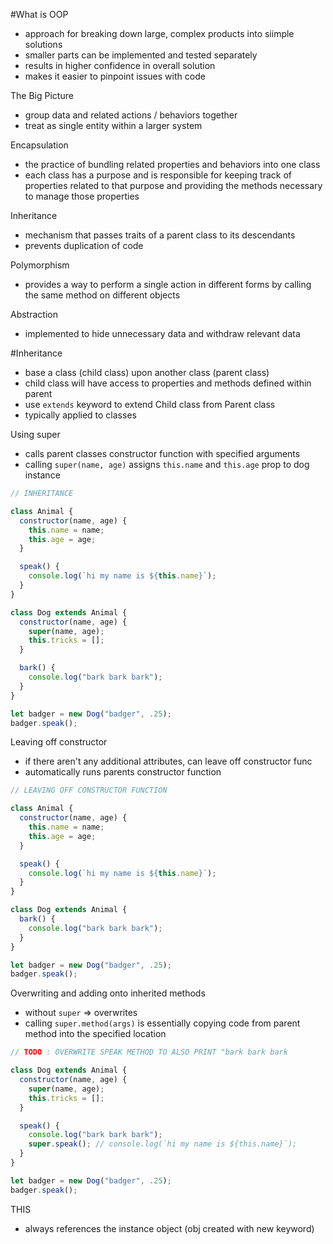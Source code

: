 #What is OOP

- approach for breaking down large, complex products into siimple solutions
- smaller parts can be implemented and tested separately
- results in higher confidence in overall solution
- makes it easier to pinpoint issues with code

The Big Picture

- group data and related actions / behaviors together
- treat as single entity within a larger system

Encapsulation

- the practice of bundling related properties and behaviors into
  one class
- each class has a purpose and is responsible for keeping track of
  properties related to that purpose and providing the methods
  necessary to manage those properties

Inheritance

- mechanism that passes traits of a parent class to its descendants
- prevents duplication of code

Polymorphism

- provides a way to perform a single action in different forms by
  calling the same method on different objects

Abstraction

- implemented to hide unnecessary data and withdraw relevant data

#Inheritance

- base a class (child class) upon another class (parent class)
- child class will have access to properties and methods defined within parent
- use `extends` keyword to extend Child class from Parent class
- typically applied to classes

Using super

- calls parent classes constructor function with specified arguments
- calling `super(name, age)` assigns `this.name` and `this.age` prop to dog instance

```js
// INHERITANCE

class Animal {
  constructor(name, age) {
    this.name = name;
    this.age = age;
  }

  speak() {
    console.log(`hi my name is ${this.name}`);
  }
}

class Dog extends Animal {
  constructor(name, age) {
    super(name, age);
    this.tricks = [];
  }

  bark() {
    console.log("bark bark bark");
  }
}

let badger = new Dog("badger", .25);
badger.speak();
```

Leaving off constructor

- if there aren't any additional attributes, can leave off constructor func
- automatically runs parents constructor function

```js
// LEAVING OFF CONSTRUCTOR FUNCTION

class Animal {
  constructor(name, age) {
    this.name = name;
    this.age = age;
  }

  speak() {
    console.log(`hi my name is ${this.name}`);
  }
}

class Dog extends Animal {
  bark() {
    console.log("bark bark bark");
  }
}

let badger = new Dog("badger", .25);
badger.speak();
```

Overwriting and adding onto inherited methods

- without `super` => overwrites
- calling `super.method(args)` is essentially copying code from parent method into the specified location

```js
// TODO : OVERWRITE SPEAK METHOD TO ALSO PRINT "bark bark bark

class Dog extends Animal {
  constructor(name, age) {
    super(name, age);
    this.tricks = [];
  }

  speak() {
    console.log("bark bark bark");
    super.speak(); // console.log(`hi my name is ${this.name}`);
  }
}

let badger = new Dog("badger", .25);
badger.speak();
```

THIS

- always references the instance object (obj created with new keyword)
